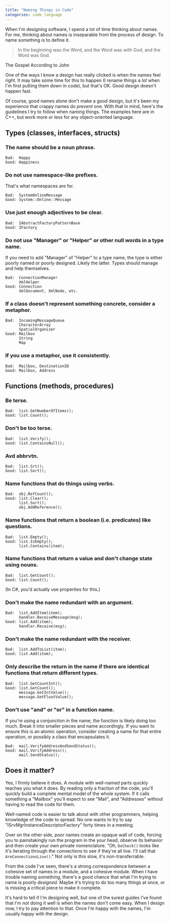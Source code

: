 ```yaml
---
title: "Naming Things in Code"
categories: code language
---
```


When I'm designing software, I spend a lot of time thinking about names. For me,
thinking about names is inseparable from the process of design. To name
something is to define it.

> In the beginning was the Word, and the Word was with God, and the Word was
God.

<p class="cite">The Gospel According to John</p>

One of the ways I know a design has really clicked is when the names feel right.
It may take some time for this to happen (I rename things a *lot* when I'm first
putting them down in code), but that's OK. Good design doesn't happen fast.

Of course, good names alone don't make a good design, but it's been my
experience that crappy names do *prevent* one. With that in mind, here's the
guidelines I try to follow when naming things. The examples here are in C++, but
work more or less for any object-oriented language.

## Types (classes, interfaces, structs)

### The name should be a noun phrase.

```text
Bad:  Happy
Good: Happiness
```

### Do not use namespace-like prefixes.

That's what namespaces are for.

```text
Bad:  SystemOnlineMessage
Good: System::Online::Message
```

### Use just enough adjectives to be clear.

```text
Bad:  IAbstractFactoryPatternBase
Good: IFactory
```

### Do not use "Manager" or "Helper" or other null words in a type name.

If you need to add "Manager" of "Helper" to a type name, the type is either
poorly named or poorly designed. Likely the latter. Types should manage and help
themselves.

```text
Bad:  ConnectionManager
      XmlHelper
Good: Connection
      XmlDocument, XmlNode, etc.
```

### If a class doesn't represent something concrete, consider a metaphor.

```text
Bad:  IncomingMessageQueue
      CharacterArray
      SpatialOrganizer
Good: Mailbox
      String
      Map
```

### If you use a metaphor, use it consistently.

```text
Bad:  Mailbox, DestinationID
Good: Mailbox, Address
```

## Functions (methods, procedures)

### Be terse.

```text
Bad:  list.GetNumberOfItems();
Good: list.Count();
```

### Don't be too terse.

```text
Bad:  list.Verify();
Good: list.ContainsNull();
```

### Avd abbrvtn.

```text
Bad:  list.Srt();
Good: list.Sort();
```

### Name functions that do things using verbs.

```text
Bad:  obj.RefCount();
Good: list.Clear();
      list.Sort();
      obj.AddReference();
```

### Name functions that return a boolean (i.e. predicates) like questions.

```text
Bad:  list.Empty();
Good: list.IsEmpty();
      list.Contains(item);
```

### Name functions that return a value and don't change state using nouns.

```text
Bad:  list.GetCount();
Good: list.Count();
```

(In C#, you'd actually use properties for this.)

### Don't make the name redundant with an argument.

```text
Bad:  list.AddItem(item);
      handler.ReceiveMessage(msg);
Good: list.Add(item);
      handler.Receive(msg);
```

### Don't make the name redundant with the receiver.

```text
Bad:  list.AddToList(item);
Good: list.Add(item);
```

### Only describe the return in the name if there are identical functions that return different types.

```text
Bad:  list.GetCountInt();
Good: list.GetCount();
      message.GetIntValue();
      message.GetFloatValue();
```

### Don't use "and" or "or" in a function name.

If you're using a conjunction in the name, the function is likely doing too
much. Break it into smaller pieces and name accordingly. If you want to ensure
this is an atomic operation, consider creating a name for that entire operation,
or possibly a class that encapsulates it.

```text
Bad:  mail.VerifyAddressAndSendStatus();
Good: mail.VerifyAddress();
      mail.SendStatus();
```

## Does it matter?

Yes, I firmly believe it does. A module with well-named parts quickly teaches
you what it does. By reading only a fraction of the code, you'll quickly build a
complete mental model of the whole system. If it calls something a "Mailbox"
you'll expect to see "Mail", and "Addresses" without having to read the code for
them.

Well-named code is easier to talk about with other programmers, helping
knowledge of the code to spread. No one wants to try to say
"ISrvMgrInstanceDescriptorFactory" forty times in a meeting.

Over on the other side, poor names create an opaque wall of code, forcing you to
painstakingly run the program in the your head, observe its behavior and then
create your own private nomenclature. "Oh, `DoCheck()` looks like it's iterating
through the connections to see if they're all live. I'll call that
`AreConnectionsLive()`." Not only is this slow, it's non-transferrable.

From the code I've seen, there's a strong correspondence between a cohesive set
of names in a module, and a cohesive module. When I have trouble naming
something, there's a good chance that what I'm trying to name is poorly
*designed*. Maybe it's trying to do too many things at once, or is missing a
critical piece to make it complete.

It's hard to tell if I'm designing well, but one of the surest guides I've found
that I'm *not* doing it well is when the names don't come easy. When I design
now, I try to pay attention to that. Once I'm happy with the names, I'm usually
happy with the design.
